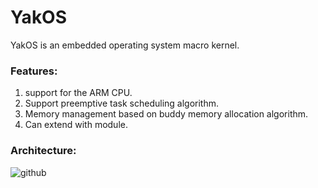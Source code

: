 YakOS
==========

YakOS is an embedded operating system macro kernel.

### Features:
1. support for the ARM CPU.
2. Support preemptive task scheduling algorithm.
3. Memory management based on buddy memory allocation algorithm.
4. Can extend with module.

### Architecture:
![github](http://raw.github.com/yannik520/YakOS/master/documents/arch.png "github")


